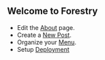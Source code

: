 ## Welcome to Forestry

* Edit the [About](#/pages/content-about-md) page.
* Create a [New Post](#/sections/posts).
* Organize your [Menu](#/menus).
* Setup [Deployment](#/settings/hosting)

